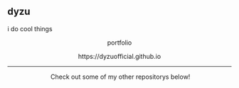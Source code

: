 ## dyzu

i do cool things


<p align="center">
portfolio
</p>
<p align="center">
</p>
<p align="center">
https://dyzuofficial.github.io
</p>


_________________
 
 
 
<p align="center">
&nbsp;Check out some of my other repositorys below!
</p>
&nbsp;
